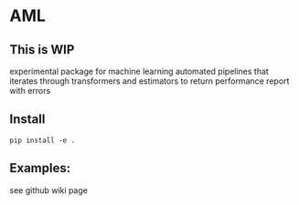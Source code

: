 # AML

## This is WIP

experimental package for machine learning automated pipelines that iterates through transformers and estimators to return performance report with errors

## Install

```
pip install -e .
```

## Examples:
see github wiki page